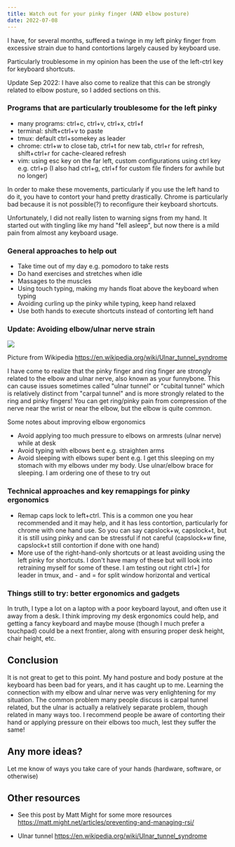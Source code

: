 ```yaml
---
title: Watch out for your pinky finger (AND elbow posture)
date: 2022-07-08
---
```


I have, for several months, suffered a twinge in my left pinky finger from
excessive strain due to hand contortions largely caused by keyboard use.

Particularly troublesome in my opinion has been the use of the left-ctrl key
for keyboard shortcuts.

Update Sep 2022: I have also come to realize that this can be strongly related
to elbow posture, so I added sections on this.

### Programs that are particularly troublesome for the left pinky

- many programs: ctrl+c, ctrl+v, ctrl+x, ctrl+f
- terminal: shift+ctrl+v to paste
- tmux: default ctrl+somekey as leader
- chrome: ctrl+w to close tab, ctrl+t for new tab, ctrl+r for refresh,
  shift+ctrl+r for cache-cleared refresh
- vim: using esc key on the far left, custom configurations using ctrl key e.g.
  ctrl+p (I also had ctrl+g, ctrl+f for custom file finders for awhile but no
  longer)

In order to make these movements, particularly if you use the left hand to do
it, you have to contort your hand pretty drastically. Chrome is particularly
bad because it is not possible(?) to reconfigure their keyboard shortcuts.

Unfortunately, I did not really listen to warning signs from my hand. It
started out with tingling like my hand "fell asleep", but now there is a mild
pain from almost any keyboard usage.

### General approaches to help out

- Take time out of my day e.g. pomodoro to take rests
- Do hand exercises and stretches when idle
- Massages to the muscles
- Using touch typing, making my hands float above the keyboard when typing
- Avoiding curling up the pinky while typing, keep hand relaxed
- Use both hands to execute shortcuts instead of contorting left hand

### Update: Avoiding elbow/ulnar nerve strain

![](https://upload.wikimedia.org/wikipedia/commons/thumb/a/a9/Guyon_syndrome_pain_distribution.jpg/1280px-Guyon_syndrome_pain_distribution.jpg)

Picture from Wikipedia https://en.wikipedia.org/wiki/Ulnar_tunnel_syndrome

I have come to realize that the pinky finger and ring finger are strongly
related to the elbow and ulnar nerve, also known as your funnybone. This can
cause issues sometimes called "ulnar tunnel" or "cubital tunnel" which is
relatively distinct from "carpal tunnel" and is more strongly related to the
ring and pinky fingers! You can get ring/pinky pain from compression of the
nerve near the wrist or near the elbow, but the elbow is quite common.

Some notes about improving elbow ergonomics

- Avoid applying too much pressure to elbows on armrests (ulnar nerve) while at
  desk
- Avoid typing with elbows bent e.g. straighten arms
- Avoid sleeping with elbows super bent e.g. I get this sleeping on my stomach
  with my elbows under my body. Use ulnar/elbow brace for sleeping. I am
  ordering one of these to try out

### Technical approaches and key remappings for pinky ergonomics

- Remap caps lock to left+ctrl. This is a common one you hear recommended and
  it may help, and it has less contortion, particularly for chrome with one
  hand use. So you can say capslock+w, capslock+t, but it is still using pinky
  and can be stressful if not careful (capslock+w fine, capslock+t still
  contortion if done with one hand)
- More use of the right-hand-only shortcuts or at least avoiding using the left
  pinky for shortcuts. I don't have many of these but will look into retraining
  myself for some of these. I am testing out right ctrl+] for leader in tmux,
  and - and = for split window horizontal and vertical

### Things still to try: better ergonomics and gadgets

In truth, I type a lot on a laptop with a poor keyboard layout, and often use
it away from a desk. I think improving my desk ergonomics could help, and
getting a fancy keyboard and maybe mouse (though I much prefer a touchpad)
could be a next frontier, along with ensuring proper desk height, chair height,
etc.

## Conclusion

It is not great to get to this point. My hand posture and body posture at the
keyboard has been bad for years, and it has caught up to me. Learning the
connection with my elbow and ulnar nerve was very enlightening for my
situation. The common problem many people discuss is carpal tunnel related, but
the ulnar is actually a relatively separate problem, though related in many
ways too. I recommend people be aware of contorting their hand or applying
pressure on their elbows too much, lest they suffer the same!

## Any more ideas?

Let me know of ways you take care of your hands (hardware, software, or
otherwise)

## Other resources

- See this post by Matt Might for some more resources
  https://matt.might.net/articles/preventing-and-managing-rsi/

- Ulnar tunnel https://en.wikipedia.org/wiki/Ulnar_tunnel_syndrome
